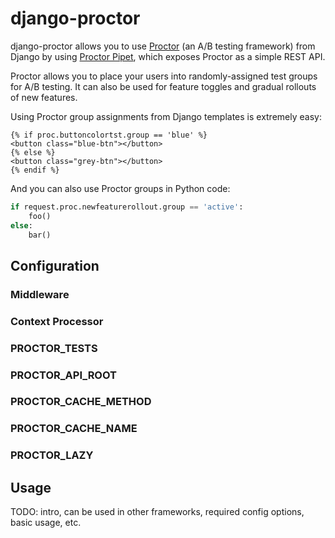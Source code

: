 # django-proctor

django-proctor allows you to use [Proctor](https://github.com/indeedeng/proctor) (an A/B testing framework) from Django by using [Proctor Pipet](https://github.com/indeedeng/proctor-pipet), which exposes Proctor as a simple REST API.

Proctor allows you to place your users into randomly-assigned test groups for A/B testing. It can also be used for feature toggles and gradual rollouts of new features.

Using Proctor group assignments from Django templates is extremely easy:

```htmldjango
{% if proc.buttoncolortst.group == 'blue' %}
<button class="blue-btn"></button>
{% else %}
<button class="grey-btn"></button>
{% endif %}
```

And you can also use Proctor groups in Python code:

```py
if request.proc.newfeaturerollout.group == 'active':
    foo()
else:
    bar()
```

## Configuration

### Middleware

### Context Processor

### PROCTOR_TESTS

### PROCTOR_API_ROOT

### PROCTOR_CACHE_METHOD

### PROCTOR_CACHE_NAME

### PROCTOR_LAZY

## Usage

TODO: intro, can be used in other frameworks, required config options,
basic usage, etc.

